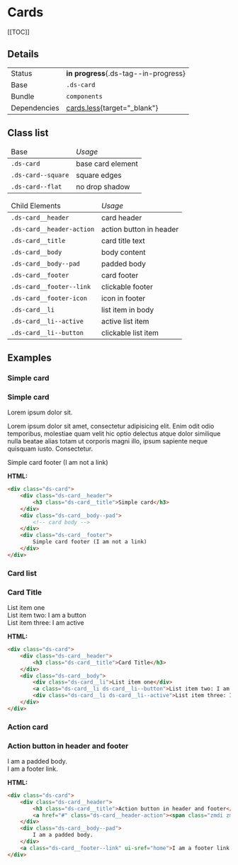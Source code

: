 # Cards

[[TOC]]

## Details

|              |                                                                                                                         |
|--------------|-------------------------------------------------------------------------------------------------------------------------|
| Status       | __in progress__{.ds-tag--in-progress}                                                                                   |
| Base         | `.ds-card`                                                                                                              |
| Bundle       | `components`                                                                                                            |
| Dependencies | [cards.less](https://github.com/thezimmee/cs2-ui-library/edit/master/src/components/cards/cards.less){target="_blank"} |

## Class list

<table class="ds-class-list">
	<thead>
		<tr class="ds-class-list__heading">
			<td class="ds-class-list__base">Base</td>
			<td><em>Usage</em></td>
		</tr>
	</thead>
	<tbody>
		<tr>
			<td><code>.ds-card</code></td>
			<td>base card element</td>
		</tr>
		<tr>
			<td class="ds-class-list__modifier"><code>.ds-card--square</code></td>
			<td>square edges</td>
		</tr>
		<tr>
			<td class="ds-class-list__modifier"><code>.ds-card--flat</code></td>
			<td>no drop shadow</td>
		</tr>
	</tbody>
</table>

<table class="ds-class-list">
	<thead>
		<tr class="ds-class-list__heading">
			<td>Child Elements</td>
			<td><em>Usage</em></td>
		</tr>
	</thead>
	<tbody>
		<tr>
			<td><code>.ds-card__header</code></td>
			<td>card header</td>
		</tr>
		<tr>
			<td><code>.ds-card__header-action</code></td>
			<td>action button in header</td>
		</tr>
		<tr>
			<td><code>.ds-card__title</code></td>
			<td>card title text</td>
		</tr>
		<tr>
			<td><code>.ds-card__body</code></td>
			<td>body content</td>
		</tr>
		<tr>
			<td class="ds-class-list__modifier"><code>.ds-card__body--pad</code></td>
			<td>padded body</td>
		</tr>
		<tr>
			<td><code>.ds-card__footer</code></td>
			<td>card footer</td>
		</tr>
		<tr>
			<td class="ds-class-list__modifier"><code>.ds-card__footer--link</code></td>
			<td>clickable footer</td>
		</tr>
		<tr>
			<td><code>.ds-card__footer-icon</code></td>
			<td>icon in footer</td>
		</tr>
		<tr>
			<td><code>.ds-card__li</code></td>
			<td>list item in body</td>
		</tr>
		<tr>
			<td class="ds-class-list__modifier"><code>.ds-card__li--active</code></td>
			<td>active list item</td>
		</tr>
		<tr>
			<td class="ds-class-list__modifier"><code>.ds-card__li--button</code></td>
			<td>clickable list item</td>
		</tr>
	</tbody>
</table>

## Examples

### Simple card

<div class="ds-card">
	<div class="ds-card__header">
		<h3 class="ds-card__title">Simple card</h3>
	</div>
	<div class="ds-card__body--pad">
		<p>Lorem ipsum dolor sit.</p>
		<p>Lorem ipsum dolor sit amet, consectetur adipisicing elit. Enim odit odio temporibus, molestiae quam velit hic optio delectus atque dolor similique nulla beatae alias totam ut corporis magni illo, ipsum sapiente neque quisquam iusto. Consectetur.</p>
	</div>
	<div class="ds-card__footer">
		Simple card footer (I am not a link)
	</div>
</div>

**HTML:**

```html
<div class="ds-card">
	<div class="ds-card__header">
		<h3 class="ds-card__title">Simple card</h3>
	</div>
	<div class="ds-card__body--pad">
		<!-- card body -->
	</div>
	<div class="ds-card__footer">
		Simple card footer (I am not a link)
	</div>
</div>
```

### Card list

<div class="ds-card">
	<div class="ds-card__header">
		<h3 class="ds-card__title">Card Title</h3>
	</div>
	<div class="ds-card__body">
		<div class="ds-card__li">List item one</div>
		<a class="ds-card__li ds-card__li--button">List item two: I am a button</a>
		<div class="ds-card__li ds-card__li--active">List item three: I am active</div>
	</div>
</div>

**HTML:**
```html
<div class="ds-card">
	<div class="ds-card__header">
		<h3 class="ds-card__title">Card Title</h3>
	</div>
	<div class="ds-card__body">
		<div class="ds-card__li">List item one</div>
		<a class="ds-card__li ds-card__li--button">List item two: I am a button</a>
		<div class="ds-card__li ds-card__li--active">List item three: I am active</div>
	</div>
</div>
```

### Action card

<div class="ds-card">
	<div class="ds-card__header">
		<h3 class="ds-card__title">Action button in header and footer</h3>
		<a href="#" class="ds-card__header-action"><span class="zmdi zmdi-edit"></span></a>
	</div>
	<div class="ds-card__body--pad">
		I am a padded body.
	</div>
	<a class="ds-card__footer--link" ui-sref="home">I am a footer link.</a>
</div>

**HTML:**
```html
<div class="ds-card">
	<div class="ds-card__header">
		<h3 class="ds-card__title">Action button in header and footer</h3>
		<a href="#" class="ds-card__header-action"><span class="zmdi zmdi-edit"></span></a>
	</div>
	<div class="ds-card__body--pad">
		I am a padded body.
	</div>
	<a class="ds-card__footer--link" ui-sref="home">I am a footer link.</a>
</div>
```
